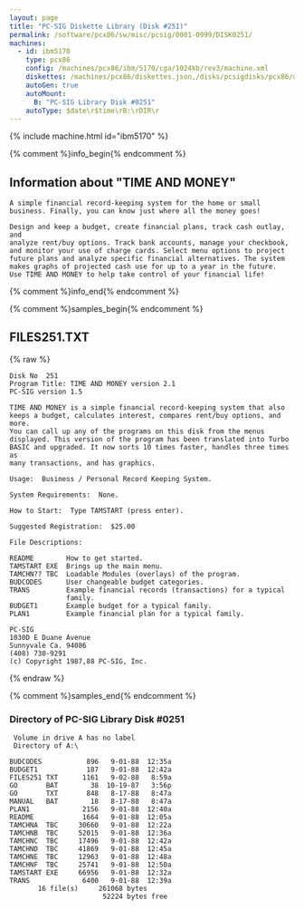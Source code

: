 ```yaml
---
layout: page
title: "PC-SIG Diskette Library (Disk #251)"
permalink: /software/pcx86/sw/misc/pcsig/0001-0999/DISK0251/
machines:
  - id: ibm5170
    type: pcx86
    config: /machines/pcx86/ibm/5170/cga/1024kb/rev3/machine.xml
    diskettes: /machines/pcx86/diskettes.json,/disks/pcsigdisks/pcx86/diskettes.json
    autoGen: true
    autoMount:
      B: "PC-SIG Library Disk #0251"
    autoType: $date\r$time\rB:\rDIR\r
---
```


{% include machine.html id="ibm5170" %}

{% comment %}info_begin{% endcomment %}

## Information about "TIME AND MONEY"

    A simple financial record-keeping system for the home or small
    business. Finally, you can know just where all the money goes!
    
    Design and keep a budget, create financial plans, track cash outlay, and
    analyze rent/buy options. Track bank accounts, manage your checkbook,
    and monitor your use of charge cards. Select menu options to project
    future plans and analyze specific financial alternatives. The system
    makes graphs of projected cash use for up to a year in the future.
    Use TIME AND MONEY to help take control of your financial life!
{% comment %}info_end{% endcomment %}

{% comment %}samples_begin{% endcomment %}

## FILES251.TXT

{% raw %}
```
Disk No  251
Program Title: TIME AND MONEY version 2.1
PC-SIG version 1.5

TIME AND MONEY is a simple financial record-keeping system that also
keeps a budget, calculates interest, compares rent/buy options, and more.
You can call up any of the programs on this disk from the menus
displayed. This version of the program has been translated into Turbo
BASIC and upgraded. It now sorts 10 times faster, handles three times as
many transactions, and has graphics.

Usage:  Business / Personal Record Keeping System.

System Requirements:  None.

How to Start:  Type TAMSTART (press enter).

Suggested Registration:  $25.00

File Descriptions:

README        How to get started.
TAMSTART EXE  Brings up the main menu.
TAMCHN?? TBC  Loadable Modules (overlays) of the program.
BUDCODES      User changeable budget categories.
TRANS         Example financial records (transactions) for a typical
              family.
BUDGET1       Example budget for a typical family.
PLAN1         Example financial plan for a typical family.

PC-SIG
1030D E Duane Avenue
Sunnyvale Ca. 94086
(408) 730-9291
(c) Copyright 1987,88 PC-SIG, Inc.

```
{% endraw %}

{% comment %}samples_end{% endcomment %}

### Directory of PC-SIG Library Disk #0251

     Volume in drive A has no label
     Directory of A:\

    BUDCODES           896   9-01-88  12:35a
    BUDGET1            187   9-01-88  12:42a
    FILES251 TXT      1161   9-02-88   8:59a
    GO       BAT        38  10-19-87   3:56p
    GO       TXT       848   8-17-88   8:47a
    MANUAL   BAT        18   8-17-88   8:47a
    PLAN1             2156   9-01-88  12:40a
    README            1664   9-01-88  12:05a
    TAMCHNA  TBC     30660   9-01-88  12:22a
    TAMCHNB  TBC     52015   9-01-88  12:36a
    TAMCHNC  TBC     17496   9-01-88  12:42a
    TAMCHND  TBC     41869   9-01-88  12:45a
    TAMCHNE  TBC     12963   9-01-88  12:48a
    TAMCHNF  TBC     25741   9-01-88  12:50a
    TAMSTART EXE     66956   9-01-88  12:32a
    TRANS             6400   9-01-88  12:39a
           16 file(s)     261068 bytes
                           52224 bytes free
